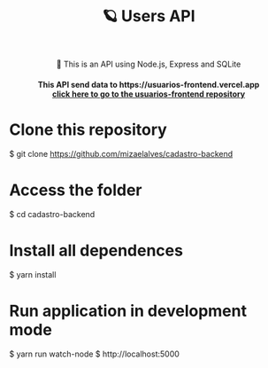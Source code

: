 <h1 align="center">🪐 Users API</h1>
<br>
<p align="center">🚀 This is an API using Node.js, Express and SQLite</p>


<h4 align="center"> 
	This API send data to https://usuarios-frontend.vercel.app<br>
<a href="https://github.com/mizaelalves/usuarios-frontend">click here to go to the usuarios-frontend repository</a>
</h4>

# Clone this repository
$ git clone <https://github.com/mizaelalves/cadastro-backend>

# Access the folder
$ cd cadastro-backend

# Install all dependences
$ yarn install

# Run application in development mode
$ yarn run watch-node
$ http://localhost:5000
